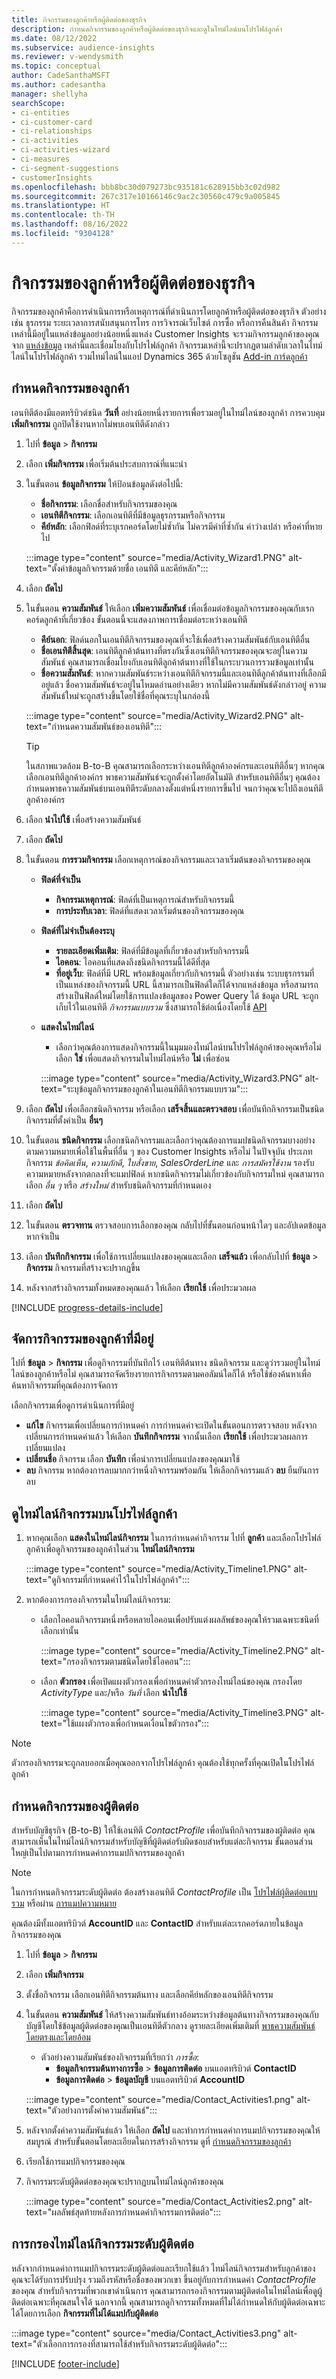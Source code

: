 ```yaml
---
title: กิจกรรมของลูกค้าหรือผู้ติดต่อของธุรกิจ
description: กำหนดกิจกรรมของลูกค้าหรือผู้ติดต่อของธุรกิจและดูในไทม์ไลน์บนโปรไฟล์ลูกค้า
ms.date: 08/12/2022
ms.subservice: audience-insights
ms.reviewer: v-wendysmith
ms.topic: conceptual
author: CadeSanthaMSFT
ms.author: cadesantha
manager: shellyha
searchScope:
- ci-entities
- ci-customer-card
- ci-relationships
- ci-activities
- ci-activities-wizard
- ci-measures
- ci-segment-suggestions
- customerInsights
ms.openlocfilehash: bbb8bc30d079273bc935181c628915bb3c02d982
ms.sourcegitcommit: 267c317e10166146c9ac2c30560c479c9a005845
ms.translationtype: HT
ms.contentlocale: th-TH
ms.lasthandoff: 08/16/2022
ms.locfileid: "9304128"
---
```

# <a name="customer-or-business-contact-activities"></a>กิจกรรมของลูกค้าหรือผู้ติดต่อของธุรกิจ

กิจกรรมของลูกค้าคือการดำเนินการหรือเหตุการณ์ที่ดำเนินการโดยลูกค้าหรือผู้ติดต่อของธุรกิจ ตัวอย่างเช่น ธุรกรรม ระยะเวลาการสนับสนุนการโทร การวิจารณ์เว็บไซต์ การซื้อ หรือการคืนสินค้า กิจกรรมเหล่านี้มีอยู่ในแหล่งข้อมูลอย่างน้อยหนึ่งแหล่ง Customer Insights จะรวมกิจกรรมลูกค้าของคุณจาก [แหล่งข้อมูล](data-sources.md) เหล่านี้และเชื่อมโยงกับโปรไฟล์ลูกค้า กิจกรรมเหล่านี้จะปรากฏตามลำดับเวลาในไทม์ไลน์ในโปรไฟล์ลูกค้า รวมไทม์ไลน์ในแอป Dynamics 365 ด้วยโซลูชัน [Add-in การ์ดลูกค้า](customer-card-add-in.md)

## <a name="define-a-customer-activity"></a>กำหนดกิจกรรมของลูกค้า

เอนทิตีต้องมีแอตทริบิวต์ชนิด **วันที่** อย่างน้อยหนึ่งรายการเพื่อรวมอยู่ในไทม์ไลน์ของลูกค้า การควบคุม **เพิ่มกิจกรรม** ถูกปิดใช้งานหากไม่พบเอนทิตีดังกล่าว

1. ไปที่ **ข้อมูล** > **กิจกรรม**

1. เลือก **เพิ่มกิจกรรม** เพื่อเริ่มต้นประสบการณ์ที่แนะนำ

1. ในขั้นตอน **ข้อมูลกิจกรรม** ให้ป้อนข้อมูลดังต่อไปนี้:

   - **ชื่อกิจกรรม**: เลือกชื่อสำหรับกิจกรรมของคุณ
   - **เอนทิตีกิจกรรม**: เลือกเอนทิตีที่มีข้อมูลธุรกรรมหรือกิจกรรม
   - **คีย์หลัก**: เลือกฟิลด์ที่ระบุเรกคอร์ดโดยไม่ซ้ำกัน ไม่ควรมีค่าที่ซ้ำกัน ค่าว่างเปล่า หรือค่าที่หายไป

   :::image type="content" source="media/Activity_Wizard1.PNG" alt-text="ตั้งค่าข้อมูลกิจกรรมด้วยชื่อ เอนทิตี และคีย์หลัก":::

1. เลือก **ถัดไป**

1. ในขั้นตอน **ความสัมพันธ์** ให้เลือก **เพิ่มความสัมพันธ์** เพื่อเชื่อมต่อข้อมูลกิจกรรมของคุณกับเรกคอร์ดลูกค้าที่เกี่ยวข้อง ขั้นตอนนี้จะแสดงภาพการเชื่อมต่อระหว่างเอนทิตี  

   - **คีย์นอก**: ฟิลด์นอกในเอนทิตีกิจกรรมของคุณที่จะใช้เพื่อสร้างความสัมพันธ์กับเอนทิตีอื่น
   - **ชื่อเอนทิตีสิ้นสุด**: เอนทิตีลูกค้าต้นทางที่ตรงกันซึ่งเอนทิตีกิจกรรมของคุณจะอยู่ในความสัมพันธ์ คุณสามารถเชื่อมโยงกับเอนทิตีลูกค้าต้นทางที่ใช้ในกระบวนการรวมข้อมูลเท่านั้น
   - **ชื่อความสัมพันธ์**: หากความสัมพันธ์ระหว่างเอนทิตีกิจกรรมนี้และเอนทิตีลูกค้าต้นทางที่เลือกมีอยู่แล้ว ชื่อความสัมพันธ์จะอยู่ในโหมดอ่านอย่างเดียว หากไม่มีความสัมพันธ์ดังกล่าวอยู่ ความสัมพันธ์ใหม่จะถูกสร้างขึ้นโดยใช้ชื่อที่คุณระบุในกล่องนี้

   :::image type="content" source="media/Activity_Wizard2.PNG" alt-text="กำหนดความสัมพันธ์ของเอนทิตี":::

   > [!TIP]
   > ในสภาพแวดล้อม B-to-B คุณสามารถเลือกระหว่างเอนทิตีลูกค้าองค์กรและเอนทิตีอื่นๆ หากคุณเลือกเอนทิตีลูกค้าองค์กร พาธความสัมพันธ์จะถูกตั้งค่าโดยอัตโนมัติ สำหรับเอนทิตีอื่นๆ คุณต้องกำหนดพาธความสัมพันธ์บนเอนทิตีระดับกลางตั้งแต่หนึ่งรายการขึ้นไป จนกว่าคุณจะไปถึงเอนทิตีลูกค้าองค์กร

1. เลือก **นำไปใช้** เพื่อสร้างความสัมพันธ์

1. เลือก **ถัดไป**

1. ในขั้นตอน **การรวมกิจกรรม** เลือกเหตุการณ์ของกิจกรรมและเวลาเริ่มต้นของกิจกรรมของคุณ
   - **ฟิลด์ที่จำเป็น**
      - **กิจกรรมเหตุการณ์**: ฟิลด์ที่เป็นเหตุการณ์สำหรับกิจกรรมนี้
      - **การประทับเวลา**: ฟิลด์ที่แสดงเวลาเริ่มต้นของกิจกรรมของคุณ

   - **ฟิลด์ที่ไม่จำเป็นต้องระบุ**
      - **รายละเอียดเพิ่มเติม**: ฟิลด์ที่มีข้อมูลที่เกี่ยวข้องสำหรับกิจกรรมนี้
      - **ไอคอน**: ไอคอนที่แสดงถึงชนิดกิจกรรมนี้ได้ดีที่สุด
      - **ที่อยู่เว็บ**: ฟิลด์ที่มี URL พร้อมข้อมูลเกี่ยวกับกิจกรรมนี้ ตัวอย่างเช่น ระบบธุรกรรมที่เป็นแหล่งของกิจกรรมนี้ URL นี้สามารถเป็นฟิลด์ใดก็ได้จากแหล่งข้อมูล หรือสามารถสร้างเป็นฟิลด์ใหม่โดยใช้การแปลงข้อมูลของ Power Query ได้ ข้อมูล URL จะถูกเก็บไว้ในเอนทิตี *กิจกรรมแบบรวม* ซึ่งสามารถใช้ต่อเนื่องโดยใช้ [API](apis.md)

   - **แสดงในไทม์ไลน์**
      - เลือกว่าคุณต้องการแสดงกิจกรรมนี้ในมุมมองไทม์ไลน์บนโปรไฟล์ลูกค้าของคุณหรือไม่ เลือก **ใช่** เพื่อแสดงกิจกรรมในไทม์ไลน์หรือ **ไม่** เพื่อซ่อน

      :::image type="content" source="media/Activity_Wizard3.PNG" alt-text="ระบุข้อมูลกิจกรรมของลูกค้าในเอนทิตีกิจกรรมแบบรวม":::

1. เลือก **ถัดไป** เพื่อเลือกชนิดกิจกรรม หรือเลือก **เสร็จสิ้นและตรวจสอบ** เพื่อบันทึกกิจกรรมเป็นชนิดกิจกรรมที่ตั้งค่าเป็น **อื่นๆ**

1. ในขั้นตอน **ชนิดกิจกรรม** เลือกชนิดกิจกรรมและเลือกว่าคุณต้องการแมปชนิดกิจกรรมบางอย่างตามความหมายเพื่อใช้ในพื้นที่อื่น ๆ ของ Customer Insights หรือไม่ ในปัจจุบัน ประเภทกิจกรรม *ข้อคิดเห็น*, *ความภักดี*, *ใบสั่งขาย*, *SalesOrderLine* และ *การสมัครใช้งาน* รองรับความหมายหลังจากตกลงที่จะแมปฟิลด์ หากชนิดกิจกรรมไม่เกี่ยวข้องกับกิจกรรมใหม่ คุณสามารถเลือก *อื่น ๆ* หรือ *สร้างใหม่* สำหรับชนิดกิจกรรมที่กำหนดเอง

1. เลือก **ถัดไป**

1. ในขั้นตอน **ตรวจทาน** ตรวจสอบการเลือกของคุณ กลับไปที่ขั้นตอนก่อนหน้าใดๆ และอัปเดตข้อมูล หากจำเป็น

1. เลือก **บันทึกกิจกรรม** เพื่อใช้การเปลี่ยนแปลงของคุณและเลือก **เสร็จแล้ว** เพื่อกลับไปที่ **ข้อมูล** > **กิจกรรม** กิจกรรมที่สร้างจะปรากฏขึ้น

1. หลังจากสร้างกิจกรรมทั้งหมดของคุณแล้ว ให้เลือก **เรียกใช้** เพื่อประมวลผล

[!INCLUDE [progress-details-include](includes/progress-details-pane.md)]

## <a name="manage-existing-customer-activities"></a>จัดการกิจกรรมของลูกค้าที่มีอยู่

ไปที่ **ข้อมูล** > **กิจกรรม** เพื่อดูกิจกรรมที่บันทึกไว้ เอนทิตีต้นทาง ชนิดกิจกรรม และดูว่ารวมอยู่ในไทม์ไลน์ของลูกค้าหรือไม่ คุณสามารถจัดเรียงรายการกิจกรรมตามคอลัมน์ใดก็ได้ หรือใช้ช่องค้นหาเพื่อค้นหากิจกรรมที่คุณต้องการจัดการ

เลือกกิจกรรมเพื่อดูการดำเนินการที่มีอยู่

- **แก้ไข** กิจกรรมเพื่อเปลี่ยนการกำหนดค่า การกำหนดค่าจะเปิดในขั้นตอนการตรวจสอบ หลังจากเปลี่ยนการกำหนดค่าแล้ว ให้เลือก **บันทึกกิจกรรม** จากนั้นเลือก **เรียกใช้** เพื่อประมวลผลการเปลี่ยนแปลง
- **เปลี่ยนชื่อ** กิจกรรม เลือก **บันทึก** เพื่อนำการเปลี่ยนแปลงของคุณมาใช้
- **ลบ** กิจกรรม หากต้องการลบมากกว่าหนึ่งกิจกรรมพร้อมกัน ให้เลือกกิจกรรมแล้ว **ลบ** ยืนยันการลบ

## <a name="view-activity-timelines-on-customer-profiles"></a>ดูไทม์ไลน์กิจกรรมบนโปรไฟล์ลูกค้า

1. หากคุณเลือก **แสดงในไทม์ไลน์กิจกรรม** ในการกำหนดค่ากิจกรรม ไปที่ **ลูกค้า** และเลือกโปรไฟล์ลูกค้าเพื่อดูกิจกรรมของลูกค้าในส่วน **ไทม์ไลน์กิจกรรม**

   :::image type="content" source="media/Activity_Timeline1.PNG" alt-text="ดูกิจกรรมที่กำหนดค่าไว้ในโปรไฟล์ลูกค้า":::

1. หากต้องการกรองกิจกรรมในไทม์ไลน์กิจกรรม:

   - เลือกไอคอนกิจกรรมหนึ่งหรือหลายไอคอนเพื่อปรับแต่งผลลัพธ์ของคุณให้รวมเฉพาะชนิดที่เลือกเท่านั้น

     :::image type="content" source="media/Activity_Timeline2.PNG" alt-text="กรองกิจกรรมตามชนิดโดยใช้ไอคอน":::

   - เลือก **ตัวกรอง** เพื่อเปิดแผงตัวกรองเพื่อกำหนดค่าตัวกรองไทม์ไลน์ของคุณ กรองโดย *ActivityType* และ/หรือ *วันที่* เลือก **นำไปใช้**

     :::image type="content" source="media/Activity_Timeline3.PNG" alt-text="ใช้แผงตัวกรองเพื่อกำหนดเงื่อนไขตัวกรอง":::

> [!NOTE]
> ตัวกรองกิจกรรมจะถูกลบออกเมื่อคุณออกจากโปรไฟล์ลูกค้า คุณต้องใช้ทุกครั้งที่คุณเปิดในโปรไฟล์ลูกค้า

## <a name="define-a-contact-activity"></a>กำหนดกิจกรรมของผู้ติดต่อ

สำหรับบัญชีธุรกิจ (B-to-B) ให้ใช้เอนทิตี *ContactProfile* เพื่อบันทึกกิจกรรมของผู้ติดต่อ คุณสามารถเห็นในไทม์ไลน์กิจกรรมสำหรับบัญชีที่ผู้ติดต่อรับผิดชอบสำหรับแต่ละกิจกรรม ขั้นตอนส่วนใหญ่เป็นไปตามการกำหนดค่าการแมปกิจกรรมของลูกค้า

   > [!NOTE]
   > ในการกำหนดกิจกรรมระดับผู้ติดต่อ ต้องสร้างเอนทิตี *ContactProfile* เป็น [โปรไฟล์ผู้ติดต่อแบบรวม](data-unification-contacts.md) หรือผ่าน [การแมปความหมาย](semantic-mappings.md#define-a-contactprofile-semantic-entity-mapping)
   >
   > คุณต้องมีทั้งแอตทริบิวต์ **AccountID** และ **ContactID** สำหรับแต่ละเรกคอร์ดภายในข้อมูลกิจกรรมของคุณ
  
1. ไปที่ **ข้อมูล** > **กิจกรรม**

1. เลือก **เพิ่มกิจกรรม**

1. ตั้งชื่อกิจกรรม เลือกเอนทิตีกิจกรรมต้นทาง และเลือกคีย์หลักของเอนทิตีกิจกรรม

1. ในขั้นตอน **ความสัมพันธ์** ให้สร้างความสัมพันธ์ทางอ้อมระหว่างข้อมูลต้นทางกิจกรรมของคุณกับบัญชีโดยใช้ข้อมูลผู้ติดต่อของคุณเป็นเอนทิตีตัวกลาง ดูรายละเอียดเพิ่มเติมที่ [พาธความสัมพันธ์โดยตรงและโดยอ้อม](relationships.md#relationship-paths)
   - ตัวอย่างความสัมพันธ์ของกิจกรรมที่เรียกว่า *การซื้อ*:
      - **ข้อมูลกิจกรรมต้นทางการซื้อ** > **ข้อมูลการติดต่อ** บนแอตทริบิวต์ **ContactID**
      - **ข้อมูลการติดต่อ** > **ข้อมูลบัญชี** บนแอตทริบิวต์ **AccountID**

   :::image type="content" source="media/Contact_Activities1.png" alt-text="ตัวอย่างการตั้งค่าความสัมพันธ์":::

1. หลังจากตั้งค่าความสัมพันธ์แล้ว ให้เลือก **ถัดไป** และทำการกำหนดค่าการแมปกิจกรรมของคุณให้สมบูรณ์ สำหรับขั้นตอนโดยละเอียดในการสร้างกิจกรรม ดูที่ [กำหนดกิจกรรมของลูกค้า](#define-a-customer-activity)

1. เรียกใช้การแมปกิจกรรมของคุณ

1. กิจกรรมระดับผู้ติดต่อของคุณจะปรากฏบนไทม์ไลน์ลูกค้าของคุณ

   :::image type="content" source="media/Contact_Activities2.png" alt-text="ผลลัพธ์สุดท้ายหลังการกำหนดค่ากิจกรรมการติดต่อ":::

## <a name="contact-level-activity-timeline-filtering"></a>การกรองไทม์ไลน์กิจกรรมระดับผู้ติดต่อ

หลังจากกำหนดค่าการแมปกิจกรรมระดับผู้ติดต่อและเรียกใช้แล้ว ไทม์ไลน์กิจกรรมสำหรับลูกค้าของคุณจะได้รับการปรับปรุง รวมถึงรหัสหรือชื่อของพวกเขา ขึ้นอยู่กับการกำหนดค่า *ContactProfile* ของคุณ สำหรับกิจกรรมที่พวกเขาดำเนินการ คุณสามารถกรองกิจกรรมตามผู้ติดต่อในไทม์ไลน์เพื่อดูผู้ติดต่อเฉพาะที่คุณสนใจได้ นอกจากนี้ คุณสามารถดูกิจกรรมทั้งหมดที่ไม่ได้กำหนดให้กับผู้ติดต่อเฉพาะได้โดยการเลือก **กิจกรรมที่ไม่ได้แมปกับผู้ติดต่อ**

   :::image type="content" source="media/Contact_Activities3.png" alt-text="ตัวเลือกการกรองที่สามารถใช้สำหรับกิจกรรมระดับผู้ติดต่อ":::

[!INCLUDE [footer-include](includes/footer-banner.md)]
